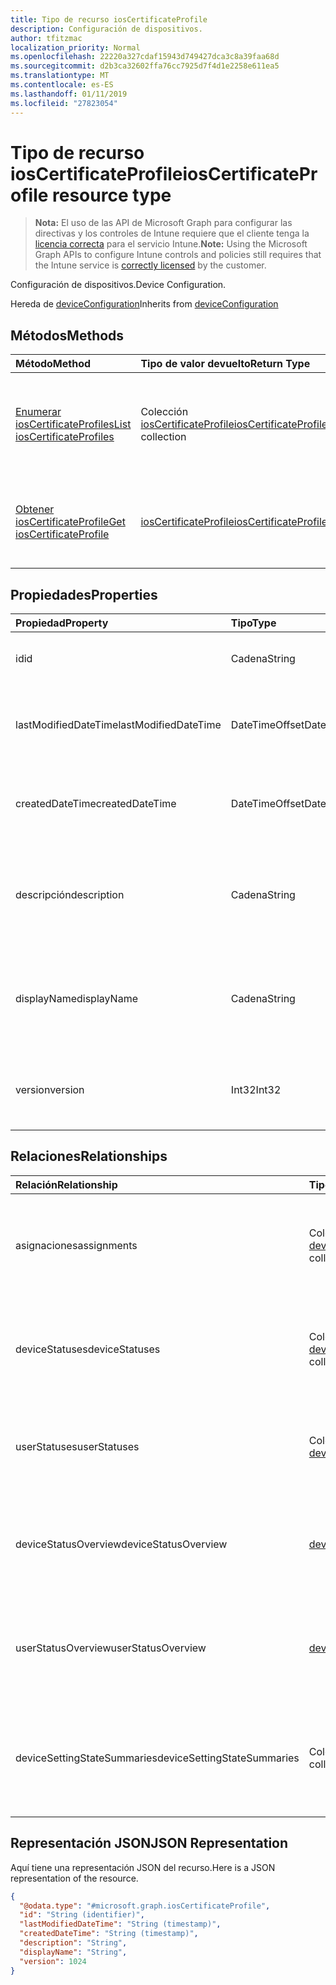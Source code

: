 ```yaml
---
title: Tipo de recurso iosCertificateProfile
description: Configuración de dispositivos.
author: tfitzmac
localization_priority: Normal
ms.openlocfilehash: 22220a327cdaf15943d749427dca3c8a39faa68d
ms.sourcegitcommit: d2b3ca32602ffa76cc7925d7f4d1e2258e611ea5
ms.translationtype: MT
ms.contentlocale: es-ES
ms.lasthandoff: 01/11/2019
ms.locfileid: "27823054"
---
```

# <a name="ioscertificateprofile-resource-type"></a><span data-ttu-id="39b4a-103">Tipo de recurso iosCertificateProfile</span><span class="sxs-lookup"><span data-stu-id="39b4a-103">iosCertificateProfile resource type</span></span>

> <span data-ttu-id="39b4a-104">**Nota:** El uso de las API de Microsoft Graph para configurar las directivas y los controles de Intune requiere que el cliente tenga la [licencia correcta](https://go.microsoft.com/fwlink/?linkid=839381) para el servicio Intune.</span><span class="sxs-lookup"><span data-stu-id="39b4a-104">**Note:** Using the Microsoft Graph APIs to configure Intune controls and policies still requires that the Intune service is [correctly licensed](https://go.microsoft.com/fwlink/?linkid=839381) by the customer.</span></span>

<span data-ttu-id="39b4a-105">Configuración de dispositivos.</span><span class="sxs-lookup"><span data-stu-id="39b4a-105">Device Configuration.</span></span>

<span data-ttu-id="39b4a-106">Hereda de [deviceConfiguration](../resources/intune-deviceconfig-deviceconfiguration.md)</span><span class="sxs-lookup"><span data-stu-id="39b4a-106">Inherits from [deviceConfiguration](../resources/intune-deviceconfig-deviceconfiguration.md)</span></span>

## <a name="methods"></a><span data-ttu-id="39b4a-107">Métodos</span><span class="sxs-lookup"><span data-stu-id="39b4a-107">Methods</span></span>
|<span data-ttu-id="39b4a-108">Método</span><span class="sxs-lookup"><span data-stu-id="39b4a-108">Method</span></span>|<span data-ttu-id="39b4a-109">Tipo de valor devuelto</span><span class="sxs-lookup"><span data-stu-id="39b4a-109">Return Type</span></span>|<span data-ttu-id="39b4a-110">Descripción</span><span class="sxs-lookup"><span data-stu-id="39b4a-110">Description</span></span>|
|:---|:---|:---|
|[<span data-ttu-id="39b4a-111">Enumerar iosCertificateProfiles</span><span class="sxs-lookup"><span data-stu-id="39b4a-111">List iosCertificateProfiles</span></span>](../api/intune-deviceconfig-ioscertificateprofile-list.md)|<span data-ttu-id="39b4a-112">Colección [iosCertificateProfile](../resources/intune-deviceconfig-ioscertificateprofile.md)</span><span class="sxs-lookup"><span data-stu-id="39b4a-112">[iosCertificateProfile](../resources/intune-deviceconfig-ioscertificateprofile.md) collection</span></span>|<span data-ttu-id="39b4a-113">Enumere las propiedades y las relaciones de los objetos [iosCertificateProfile](../resources/intune-deviceconfig-ioscertificateprofile.md).</span><span class="sxs-lookup"><span data-stu-id="39b4a-113">List properties and relationships of the [iosCertificateProfile](../resources/intune-deviceconfig-ioscertificateprofile.md) objects.</span></span>|
|[<span data-ttu-id="39b4a-114">Obtener iosCertificateProfile</span><span class="sxs-lookup"><span data-stu-id="39b4a-114">Get iosCertificateProfile</span></span>](../api/intune-deviceconfig-ioscertificateprofile-get.md)|[<span data-ttu-id="39b4a-115">iosCertificateProfile</span><span class="sxs-lookup"><span data-stu-id="39b4a-115">iosCertificateProfile</span></span>](../resources/intune-deviceconfig-ioscertificateprofile.md)|<span data-ttu-id="39b4a-116">Lea las propiedades y las relaciones del objeto [iosCertificateProfile](../resources/intune-deviceconfig-ioscertificateprofile.md).</span><span class="sxs-lookup"><span data-stu-id="39b4a-116">Read properties and relationships of the [iosCertificateProfile](../resources/intune-deviceconfig-ioscertificateprofile.md) object.</span></span>|

## <a name="properties"></a><span data-ttu-id="39b4a-117">Propiedades</span><span class="sxs-lookup"><span data-stu-id="39b4a-117">Properties</span></span>
|<span data-ttu-id="39b4a-118">Propiedad</span><span class="sxs-lookup"><span data-stu-id="39b4a-118">Property</span></span>|<span data-ttu-id="39b4a-119">Tipo</span><span class="sxs-lookup"><span data-stu-id="39b4a-119">Type</span></span>|<span data-ttu-id="39b4a-120">Descripción</span><span class="sxs-lookup"><span data-stu-id="39b4a-120">Description</span></span>|
|:---|:---|:---|
|<span data-ttu-id="39b4a-121">id</span><span class="sxs-lookup"><span data-stu-id="39b4a-121">id</span></span>|<span data-ttu-id="39b4a-122">Cadena</span><span class="sxs-lookup"><span data-stu-id="39b4a-122">String</span></span>|<span data-ttu-id="39b4a-123">Clave de la entidad.</span><span class="sxs-lookup"><span data-stu-id="39b4a-123">Key of the entity.</span></span> <span data-ttu-id="39b4a-124">Heredado de [deviceConfiguration](../resources/intune-deviceconfig-deviceconfiguration.md)</span><span class="sxs-lookup"><span data-stu-id="39b4a-124">Inherited from [deviceConfiguration](../resources/intune-deviceconfig-deviceconfiguration.md)</span></span>|
|<span data-ttu-id="39b4a-125">lastModifiedDateTime</span><span class="sxs-lookup"><span data-stu-id="39b4a-125">lastModifiedDateTime</span></span>|<span data-ttu-id="39b4a-126">DateTimeOffset</span><span class="sxs-lookup"><span data-stu-id="39b4a-126">DateTimeOffset</span></span>|<span data-ttu-id="39b4a-127">Fecha y hora en la que se modificó el objeto por última vez.</span><span class="sxs-lookup"><span data-stu-id="39b4a-127">DateTime the object was last modified.</span></span> <span data-ttu-id="39b4a-128">Heredado de [deviceConfiguration](../resources/intune-deviceconfig-deviceconfiguration.md)</span><span class="sxs-lookup"><span data-stu-id="39b4a-128">Inherited from [deviceConfiguration](../resources/intune-deviceconfig-deviceconfiguration.md)</span></span>|
|<span data-ttu-id="39b4a-129">createdDateTime</span><span class="sxs-lookup"><span data-stu-id="39b4a-129">createdDateTime</span></span>|<span data-ttu-id="39b4a-130">DateTimeOffset</span><span class="sxs-lookup"><span data-stu-id="39b4a-130">DateTimeOffset</span></span>|<span data-ttu-id="39b4a-131">Fecha y hora en la que se creó el objeto.</span><span class="sxs-lookup"><span data-stu-id="39b4a-131">DateTime the object was created.</span></span> <span data-ttu-id="39b4a-132">Heredado de [deviceConfiguration](../resources/intune-deviceconfig-deviceconfiguration.md)</span><span class="sxs-lookup"><span data-stu-id="39b4a-132">Inherited from [deviceConfiguration](../resources/intune-deviceconfig-deviceconfiguration.md)</span></span>|
|<span data-ttu-id="39b4a-133">descripción</span><span class="sxs-lookup"><span data-stu-id="39b4a-133">description</span></span>|<span data-ttu-id="39b4a-134">Cadena</span><span class="sxs-lookup"><span data-stu-id="39b4a-134">String</span></span>|<span data-ttu-id="39b4a-135">Descripción proporcionada por el administrador de la configuración del dispositivo.</span><span class="sxs-lookup"><span data-stu-id="39b4a-135">Admin provided description of the Device Configuration.</span></span> <span data-ttu-id="39b4a-136">Heredado de [deviceConfiguration](../resources/intune-deviceconfig-deviceconfiguration.md)</span><span class="sxs-lookup"><span data-stu-id="39b4a-136">Inherited from [deviceConfiguration](../resources/intune-deviceconfig-deviceconfiguration.md)</span></span>|
|<span data-ttu-id="39b4a-137">displayName</span><span class="sxs-lookup"><span data-stu-id="39b4a-137">displayName</span></span>|<span data-ttu-id="39b4a-138">Cadena</span><span class="sxs-lookup"><span data-stu-id="39b4a-138">String</span></span>|<span data-ttu-id="39b4a-139">Nombre proporcionado por el administrador de la configuración del dispositivo.</span><span class="sxs-lookup"><span data-stu-id="39b4a-139">Admin provided name of the device configuration.</span></span> <span data-ttu-id="39b4a-140">Heredado de [deviceConfiguration](../resources/intune-deviceconfig-deviceconfiguration.md)</span><span class="sxs-lookup"><span data-stu-id="39b4a-140">Inherited from [deviceConfiguration](../resources/intune-deviceconfig-deviceconfiguration.md)</span></span>|
|<span data-ttu-id="39b4a-141">version</span><span class="sxs-lookup"><span data-stu-id="39b4a-141">version</span></span>|<span data-ttu-id="39b4a-142">Int32</span><span class="sxs-lookup"><span data-stu-id="39b4a-142">Int32</span></span>|<span data-ttu-id="39b4a-143">Versión de la configuración del dispositivo.</span><span class="sxs-lookup"><span data-stu-id="39b4a-143">Version of the device configuration.</span></span> <span data-ttu-id="39b4a-144">Heredado de [deviceConfiguration](../resources/intune-deviceconfig-deviceconfiguration.md)</span><span class="sxs-lookup"><span data-stu-id="39b4a-144">Inherited from [deviceConfiguration](../resources/intune-deviceconfig-deviceconfiguration.md)</span></span>|

## <a name="relationships"></a><span data-ttu-id="39b4a-145">Relaciones</span><span class="sxs-lookup"><span data-stu-id="39b4a-145">Relationships</span></span>
|<span data-ttu-id="39b4a-146">Relación</span><span class="sxs-lookup"><span data-stu-id="39b4a-146">Relationship</span></span>|<span data-ttu-id="39b4a-147">Tipo</span><span class="sxs-lookup"><span data-stu-id="39b4a-147">Type</span></span>|<span data-ttu-id="39b4a-148">Descripción</span><span class="sxs-lookup"><span data-stu-id="39b4a-148">Description</span></span>|
|:---|:---|:---|
|<span data-ttu-id="39b4a-149">asignaciones</span><span class="sxs-lookup"><span data-stu-id="39b4a-149">assignments</span></span>|<span data-ttu-id="39b4a-150">Colección [deviceConfigurationAssignment](../resources/intune-deviceconfig-deviceconfigurationassignment.md)</span><span class="sxs-lookup"><span data-stu-id="39b4a-150">[deviceConfigurationAssignment](../resources/intune-deviceconfig-deviceconfigurationassignment.md) collection</span></span>|<span data-ttu-id="39b4a-151">La lista de tareas para el perfil de configuración del dispositivo.</span><span class="sxs-lookup"><span data-stu-id="39b4a-151">The list of assignments for the device configuration profile.</span></span> <span data-ttu-id="39b4a-152">Heredado de [deviceConfiguration](../resources/intune-deviceconfig-deviceconfiguration.md)</span><span class="sxs-lookup"><span data-stu-id="39b4a-152">Inherited from [deviceConfiguration](../resources/intune-deviceconfig-deviceconfiguration.md)</span></span>|
|<span data-ttu-id="39b4a-153">deviceStatuses</span><span class="sxs-lookup"><span data-stu-id="39b4a-153">deviceStatuses</span></span>|<span data-ttu-id="39b4a-154">Colección [deviceConfigurationDeviceStatus](../resources/intune-deviceconfig-deviceconfigurationdevicestatus.md)</span><span class="sxs-lookup"><span data-stu-id="39b4a-154">[deviceConfigurationDeviceStatus](../resources/intune-deviceconfig-deviceconfigurationdevicestatus.md) collection</span></span>|<span data-ttu-id="39b4a-155">Estado de instalación de configuración del dispositivo por dispositivo.</span><span class="sxs-lookup"><span data-stu-id="39b4a-155">Device configuration installation status by device.</span></span> <span data-ttu-id="39b4a-156">Heredado de [deviceConfiguration](../resources/intune-deviceconfig-deviceconfiguration.md)</span><span class="sxs-lookup"><span data-stu-id="39b4a-156">Inherited from [deviceConfiguration](../resources/intune-deviceconfig-deviceconfiguration.md)</span></span>|
|<span data-ttu-id="39b4a-157">userStatuses</span><span class="sxs-lookup"><span data-stu-id="39b4a-157">userStatuses</span></span>|<span data-ttu-id="39b4a-158">Colección [deviceConfigurationUserStatus](../resources/intune-deviceconfig-deviceconfigurationuserstatus.md)</span><span class="sxs-lookup"><span data-stu-id="39b4a-158">[deviceConfigurationUserStatus](../resources/intune-deviceconfig-deviceconfigurationuserstatus.md) collection</span></span>|<span data-ttu-id="39b4a-159">Estado de instalación de configuración de dispositivo por usuario.</span><span class="sxs-lookup"><span data-stu-id="39b4a-159">Device configuration installation status by user.</span></span> <span data-ttu-id="39b4a-160">Heredado de [deviceConfiguration](../resources/intune-deviceconfig-deviceconfiguration.md)</span><span class="sxs-lookup"><span data-stu-id="39b4a-160">Inherited from [deviceConfiguration](../resources/intune-deviceconfig-deviceconfiguration.md)</span></span>|
|<span data-ttu-id="39b4a-161">deviceStatusOverview</span><span class="sxs-lookup"><span data-stu-id="39b4a-161">deviceStatusOverview</span></span>|[<span data-ttu-id="39b4a-162">deviceConfigurationDeviceOverview</span><span class="sxs-lookup"><span data-stu-id="39b4a-162">deviceConfigurationDeviceOverview</span></span>](../resources/intune-deviceconfig-deviceconfigurationdeviceoverview.md)|<span data-ttu-id="39b4a-163">Información general sobre el estado de dispositivos de la configuración de dispositivo. Heredado de [deviceConfiguration](../resources/intune-deviceconfig-deviceconfiguration.md)</span><span class="sxs-lookup"><span data-stu-id="39b4a-163">Device Configuration devices status overview Inherited from [deviceConfiguration](../resources/intune-deviceconfig-deviceconfiguration.md)</span></span>|
|<span data-ttu-id="39b4a-164">userStatusOverview</span><span class="sxs-lookup"><span data-stu-id="39b4a-164">userStatusOverview</span></span>|[<span data-ttu-id="39b4a-165">deviceConfigurationUserOverview</span><span class="sxs-lookup"><span data-stu-id="39b4a-165">deviceConfigurationUserOverview</span></span>](../resources/intune-deviceconfig-deviceconfigurationuseroverview.md)|<span data-ttu-id="39b4a-166">Información general sobre el estado de usuarios de la configuración de dispositivo. Heredado de [deviceConfiguration](../resources/intune-deviceconfig-deviceconfiguration.md)</span><span class="sxs-lookup"><span data-stu-id="39b4a-166">Device Configuration users status overview Inherited from [deviceConfiguration](../resources/intune-deviceconfig-deviceconfiguration.md)</span></span>|
|<span data-ttu-id="39b4a-167">deviceSettingStateSummaries</span><span class="sxs-lookup"><span data-stu-id="39b4a-167">deviceSettingStateSummaries</span></span>|<span data-ttu-id="39b4a-168">Colección [settingStateDeviceSummary](../resources/intune-deviceconfig-settingstatedevicesummary.md)</span><span class="sxs-lookup"><span data-stu-id="39b4a-168">[settingStateDeviceSummary](../resources/intune-deviceconfig-settingstatedevicesummary.md) collection</span></span>|<span data-ttu-id="39b4a-169">Resumen de dispositivo sobre el estado de configuración de la configuración de dispositivo. Heredado de [deviceConfiguration](../resources/intune-deviceconfig-deviceconfiguration.md)</span><span class="sxs-lookup"><span data-stu-id="39b4a-169">Device Configuration Setting State Device Summary Inherited from [deviceConfiguration](../resources/intune-deviceconfig-deviceconfiguration.md)</span></span>|

## <a name="json-representation"></a><span data-ttu-id="39b4a-170">Representación JSON</span><span class="sxs-lookup"><span data-stu-id="39b4a-170">JSON Representation</span></span>
<span data-ttu-id="39b4a-171">Aquí tiene una representación JSON del recurso.</span><span class="sxs-lookup"><span data-stu-id="39b4a-171">Here is a JSON representation of the resource.</span></span>
<!-- {
  "blockType": "resource",
  "keyProperty": "id",
  "@odata.type": "microsoft.graph.iosCertificateProfile"
}
-->
``` json
{
  "@odata.type": "#microsoft.graph.iosCertificateProfile",
  "id": "String (identifier)",
  "lastModifiedDateTime": "String (timestamp)",
  "createdDateTime": "String (timestamp)",
  "description": "String",
  "displayName": "String",
  "version": 1024
}
```



